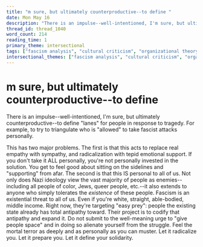 ```yaml
---
title: "m sure, but ultimately counterproductive--to define "
date: Mon May 16
description: "There is an impulse--well-intentioned, I'm sure, but ultimately counterproductive--to define 'lanes' for people in response to tragedy."
thread_id: thread_1040
word_count: 214
reading_time: 1
primary_theme: intersectional
tags: ["fascism analysis", "cultural criticism", "organizational theory"]
intersectional_themes: ["fascism analysis", "cultural criticism", "organizational theory"]
---
```


# m sure, but ultimately counterproductive--to define 

There is an impulse--well-intentioned, I'm sure, but ultimately counterproductive--to define "lanes" for people in response to tragedy. For example, to try to triangulate who is "allowed" to take fascist attacks personally.

This has two major problems. The first is that this acts to replace real empathy with sympathy, and radicalization with tepid emotional support. If you don't take it ALL personally, you're not personally invested in the solution. You get to feel good about sitting on the sidelines and "supporting" from afar. The second is that this IS personal to all of us. Not only does Nazi ideology view the vast majority of people as enemies--including all people of color, Jews, queer people, etc.--it also extends to anyone who simply tolerates the *existence* of these people. Fascism is an existential threat to all of us. Even if you're white, straight, able-bodied, middle income. Right now, they're targeting "easy prey": people the existing state already has total antipathy toward. Their project is to codify that antipathy and expand it. Do not submit to the well-meaning urge to "give people space" and in doing so alienate yourself from the struggle. Feel the mortal terror as deeply and as personally as you can muster. Let it radicalize you. Let it prepare you. Let it define your solidarity.